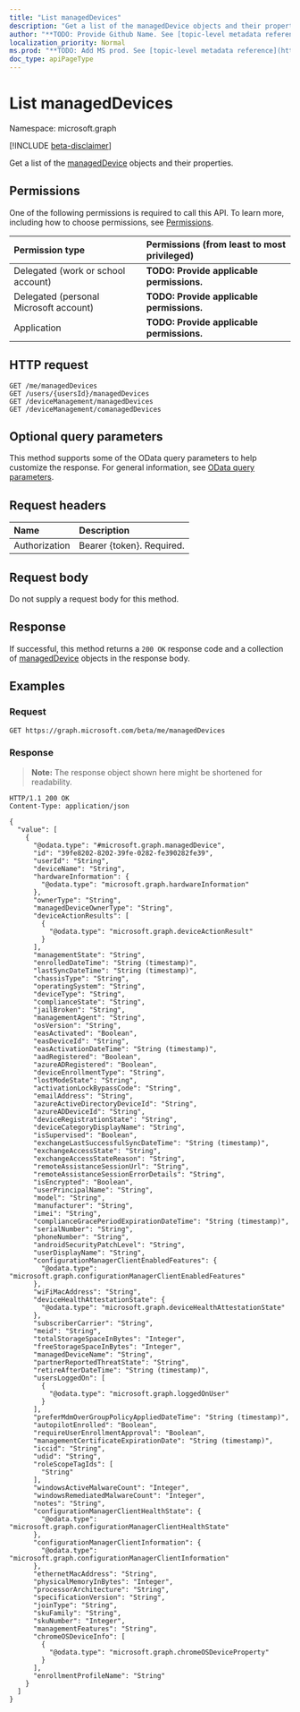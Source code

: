 ```yaml
---
title: "List managedDevices"
description: "Get a list of the managedDevice objects and their properties."
author: "**TODO: Provide Github Name. See [topic-level metadata reference](https://msgo.azurewebsites.net/add/document/guidelines/metadata.html#topic-level-metadata)**"
localization_priority: Normal
ms.prod: "**TODO: Add MS prod. See [topic-level metadata reference](https://msgo.azurewebsites.net/add/document/guidelines/metadata.html#topic-level-metadata)**"
doc_type: apiPageType
---
```


# List managedDevices
Namespace: microsoft.graph

[!INCLUDE [beta-disclaimer](../../includes/beta-disclaimer.md)]

Get a list of the [managedDevice](../resources/intune-manageddevice.md) objects and their properties.

## Permissions
One of the following permissions is required to call this API. To learn more, including how to choose permissions, see [Permissions](/graph/permissions-reference).

|Permission type|Permissions (from least to most privileged)|
|:---|:---|
|Delegated (work or school account)|**TODO: Provide applicable permissions.**|
|Delegated (personal Microsoft account)|**TODO: Provide applicable permissions.**|
|Application|**TODO: Provide applicable permissions.**|

## HTTP request

<!-- {
  "blockType": "ignored"
}
-->
``` http
GET /me/managedDevices
GET /users/{usersId}/managedDevices
GET /deviceManagement/managedDevices
GET /deviceManagement/comanagedDevices
```

## Optional query parameters
This method supports some of the OData query parameters to help customize the response. For general information, see [OData query parameters](/graph/query-parameters).

## Request headers
|Name|Description|
|:---|:---|
|Authorization|Bearer {token}. Required.|

## Request body
Do not supply a request body for this method.

## Response

If successful, this method returns a `200 OK` response code and a collection of [managedDevice](../resources/manageddevice.md) objects in the response body.

## Examples

### Request
<!-- {
  "blockType": "request",
  "name": "list_manageddevice"
}
-->
``` http
GET https://graph.microsoft.com/beta/me/managedDevices
```


### Response
>**Note:** The response object shown here might be shortened for readability.
<!-- {
  "blockType": "response",
  "truncated": true,
  "@odata.type": "Collection(microsoft.graph.managedDevice)"
}
-->
``` http
HTTP/1.1 200 OK
Content-Type: application/json

{
  "value": [
    {
      "@odata.type": "#microsoft.graph.managedDevice",
      "id": "39fe8202-8202-39fe-0282-fe390282fe39",
      "userId": "String",
      "deviceName": "String",
      "hardwareInformation": {
        "@odata.type": "microsoft.graph.hardwareInformation"
      },
      "ownerType": "String",
      "managedDeviceOwnerType": "String",
      "deviceActionResults": [
        {
          "@odata.type": "microsoft.graph.deviceActionResult"
        }
      ],
      "managementState": "String",
      "enrolledDateTime": "String (timestamp)",
      "lastSyncDateTime": "String (timestamp)",
      "chassisType": "String",
      "operatingSystem": "String",
      "deviceType": "String",
      "complianceState": "String",
      "jailBroken": "String",
      "managementAgent": "String",
      "osVersion": "String",
      "easActivated": "Boolean",
      "easDeviceId": "String",
      "easActivationDateTime": "String (timestamp)",
      "aadRegistered": "Boolean",
      "azureADRegistered": "Boolean",
      "deviceEnrollmentType": "String",
      "lostModeState": "String",
      "activationLockBypassCode": "String",
      "emailAddress": "String",
      "azureActiveDirectoryDeviceId": "String",
      "azureADDeviceId": "String",
      "deviceRegistrationState": "String",
      "deviceCategoryDisplayName": "String",
      "isSupervised": "Boolean",
      "exchangeLastSuccessfulSyncDateTime": "String (timestamp)",
      "exchangeAccessState": "String",
      "exchangeAccessStateReason": "String",
      "remoteAssistanceSessionUrl": "String",
      "remoteAssistanceSessionErrorDetails": "String",
      "isEncrypted": "Boolean",
      "userPrincipalName": "String",
      "model": "String",
      "manufacturer": "String",
      "imei": "String",
      "complianceGracePeriodExpirationDateTime": "String (timestamp)",
      "serialNumber": "String",
      "phoneNumber": "String",
      "androidSecurityPatchLevel": "String",
      "userDisplayName": "String",
      "configurationManagerClientEnabledFeatures": {
        "@odata.type": "microsoft.graph.configurationManagerClientEnabledFeatures"
      },
      "wiFiMacAddress": "String",
      "deviceHealthAttestationState": {
        "@odata.type": "microsoft.graph.deviceHealthAttestationState"
      },
      "subscriberCarrier": "String",
      "meid": "String",
      "totalStorageSpaceInBytes": "Integer",
      "freeStorageSpaceInBytes": "Integer",
      "managedDeviceName": "String",
      "partnerReportedThreatState": "String",
      "retireAfterDateTime": "String (timestamp)",
      "usersLoggedOn": [
        {
          "@odata.type": "microsoft.graph.loggedOnUser"
        }
      ],
      "preferMdmOverGroupPolicyAppliedDateTime": "String (timestamp)",
      "autopilotEnrolled": "Boolean",
      "requireUserEnrollmentApproval": "Boolean",
      "managementCertificateExpirationDate": "String (timestamp)",
      "iccid": "String",
      "udid": "String",
      "roleScopeTagIds": [
        "String"
      ],
      "windowsActiveMalwareCount": "Integer",
      "windowsRemediatedMalwareCount": "Integer",
      "notes": "String",
      "configurationManagerClientHealthState": {
        "@odata.type": "microsoft.graph.configurationManagerClientHealthState"
      },
      "configurationManagerClientInformation": {
        "@odata.type": "microsoft.graph.configurationManagerClientInformation"
      },
      "ethernetMacAddress": "String",
      "physicalMemoryInBytes": "Integer",
      "processorArchitecture": "String",
      "specificationVersion": "String",
      "joinType": "String",
      "skuFamily": "String",
      "skuNumber": "Integer",
      "managementFeatures": "String",
      "chromeOSDeviceInfo": [
        {
          "@odata.type": "microsoft.graph.chromeOSDeviceProperty"
        }
      ],
      "enrollmentProfileName": "String"
    }
  ]
}
```

